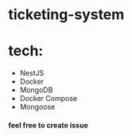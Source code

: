# ticketing-system

# tech:

- NestJS
- Docker 
- MongoDB
- Docker Compose
- Mongoose


#### feel free to create issue